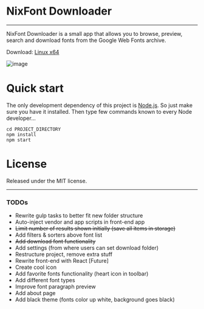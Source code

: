 # NixFont Downloader
--------

NixFont Downloader is a small app that allows you to browse, preview, search and download fonts from the Google Web Fonts archive.

Download: [Linux x64](http://snapbin.net:1337/uploads/nix-font-downloader-0.0.1.deb)

![image](http://i.imgur.com/cq9XZsS.png?1)


# Quick start
The only development dependency of this project is [Node.js](https://nodejs.org). So just make sure you have it installed.
Then type few commands known to every Node developer...
```
cd PROJECT_DIRECTORY
npm install
npm start
```

# License

Released under the MIT license.

--------
### TODOs

* Rewrite gulp tasks to better fit new folder structure
* Auto-inject vendor and app scripts in front-end app
* ~~Limit number of results shown initially (save all items in storage)~~
* Add filters & sorters above font list
* ~~Add download font functionality~~
* Add settings (from where users can set download folder)
* Restructure project, remove extra stuff
* Rewrite front-end with React [Future]
* Create cool icon
* Add favorite fonts functionality (heart icon in toolbar)
* Add different font types
* Improve font paragraph preview
* Add about page
* Add black theme (fonts color up white, background goes black)
